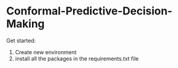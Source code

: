 # Conformal-Predictive-Decision-Making
Get started:
1. Create new environment
2. install all the packages in the requirements.txt file
